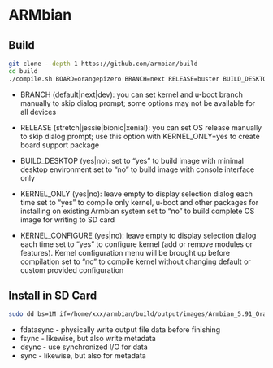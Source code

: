<!-- TITLE: Opizero -->
<!-- SUBTITLE: A quick summary of Opizero -->

# ARMbian

## Build
```sh
git clone --depth 1 https://github.com/armbian/build
cd build
./compile.sh BOARD=orangepizero BRANCH=next RELEASE=buster BUILD_DESKTOP=no KERNEL_ONLY=no KERNEL_CONFIGURE=no
```

* BRANCH (default|next|dev): you can set kernel and u-boot branch manually to skip dialog prompt; some options may not be available for all devices

* RELEASE (stretch|jessie|bionic|xenial): you can set OS release manually to skip dialog prompt; use this option with KERNEL_ONLY=yes to create board support package

* BUILD_DESKTOP (yes|no):
set to “yes” to build image with minimal desktop environment
set to “no” to build image with console interface only

* KERNEL_ONLY (yes|no): leave empty to display selection dialog each time
set to “yes” to compile only kernel, u-boot and other packages for installing on existing Armbian system
set to “no” to build complete OS image for writing to SD card

* KERNEL_CONFIGURE (yes|no):
leave empty to display selection dialog each time
set to “yes” to configure kernel (add or remove modules or features). Kernel configuration menu will be brought up before compilation
set to “no” to compile kernel without changing default or custom provided configuration


## Install in SD Card


```sh
sudo dd bs=1M if=/home/xxx/armbian/build/output/images/Armbian_5.91_Orangepizero_Debian_buster_next_4.19.57.img of=/dev/sdc conv=fdatasync
```

* fdatasync - physically write output file data before finishing
* fsync - likewise, but also write metadata
* dsync - use synchronized I/O for data
* sync - likewise, but also for metadata

